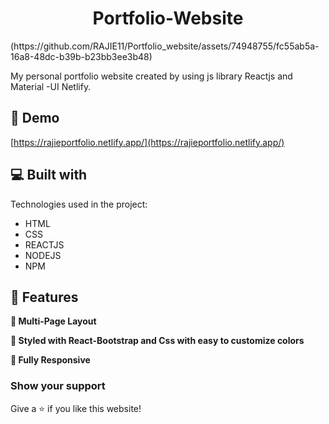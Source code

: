 <h1 align="center" id="title">Portfolio-Website</h1>
(https://github.com/RAJIE11/Portfolio_website/assets/74948755/fc55ab5a-16a8-48dc-b39b-b23bb3ee3b48)

<p id="description">My personal portfolio website created by using js library Reactjs and Material -UI Netlify.</p>

<h2>🚀 Demo</h2>

[https://rajieportfolio.netlify.app/](https://rajieportfolio.netlify.app/)
  
<h2>💻 Built with</h2>

Technologies used in the project:

*   HTML
*   CSS
*   REACTJS
*   NODEJS
*   NPM

<h2>🧐 Features</h2>

**📖 Multi-Page Layout**

**🎨 Styled with React-Bootstrap and Css with easy to customize colors**

**📱 Fully Responsive**


### Show your support

Give a ⭐ if you like this website!
